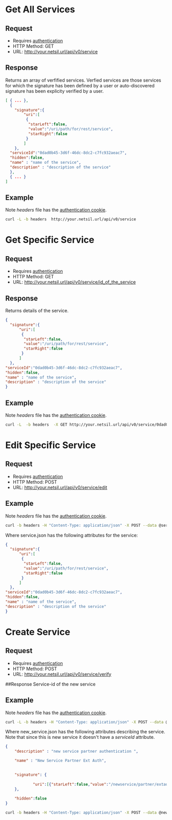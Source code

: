 # Get All Services 
## Request

- Requires [authentication](authentication.md)
- HTTP Method: GET
- URL: http://your.netsil.url/api/v0/service 

## Response
Returns an array of verfified services. Verfied services are those services for which the signature has been defined by a user or auto-discovered signature has been explicity verified by a user.

```json
[ { ... },
  {
    "signature":{
        "uri":[
         {
          "starLeft":false,
          "value":"/uri/path/for/rest/service",
          "starRight":false
         }
        ]
    },
  "serviceId":"0dad0b45-3d6f-46dc-8dc2-c7fc932aeac7",
  "hidden":false,
  "name" : "name of the service",
  "description" : "description of the service"
  },
  { ... }
]
```
## Example
Note *headers* file has the [authentication cookie](authentication.md). 
```bash
curl -L -b headers  http://your.netsil.url/api/v0/service 
```

# Get Specific Service 
## Request

- Requires [authentication](authentication.md)
- HTTP Method: GET
- URL: http://your.netsil.url/api/v0/service/id_of_the_service

## Response
Returns details of the service. 
```json
{
  "signature":{
      "uri":[
       {
        "starLeft":false,
        "value":"/uri/path/for/rest/service",
        "starRight":false
       }
      ]
  },
"serviceId":"0dad0b45-3d6f-46dc-8dc2-c7fc932aeac7",
"hidden":false,
"name" : "name of the service",
"description" : "description of the service"
}
```
## Example
Note *headers* file has the [authentication cookie](authentication.md).
```bash
curl -L  -b headers  -X GET http://your.netsil.url/api/v0/service/0dad0b45-3d6f-46dc-8dc2-c7fc932aeac7
```

# Edit Specific Service 
## Request

- Requires [authentication](authentication.md)
- HTTP Method: POST
- URL: http://your.netsil.url/api/v0/service/edit


## Example
Note *headers* file has the [authentication cookie](authentication.md).
```bash
curl -b headers -H "Content-Type: application/json" -X POST --data @service.json http://your.netsil.url/api/v0/service/edit
```
Where service.json has the following attributes for the service:
```json
{
  "signature":{
      "uri":[
       {
        "starLeft":false,
        "value":"/uri/path/for/rest/service",
        "starRight":false
       }
      ]
  },
"serviceId":"0dad0b45-3d6f-46dc-8dc2-c7fc932aeac7",
"hidden":false,
"name" : "name of the service",
"description" : "description of the service"
}
```
# Create Service 
## Request

- Requires [authentication](authentication.md)
- HTTP Method: POST
- URL: http://your.netsil.url/api/v0/service/verify

##Response
Service-id of the new service

## Example
Note *headers* file has the [authentication cookie](authentication.md).
``` bash
curl -L -b headers -H "Content-Type: application/json" -X POST --data @new_service.json http://demo.netsil.io/api/v0/service/verify 
```

Where new_service.json has the following attributes describing the service. Note that since this is new service it doesn't have a _serviceId_ attribute.

```json
{
    "description" : "new service partner authentication ",

    "name" : "New Service Partner Ext Auth",

        
    "signature": {
            
            "uri":[{"starLeft":false,"value":"/newservice/partner/extauth","starRight":true}]
    },
    
    "hidden":false
}
```

```bash
curl -b headers -H "Content-Type: application/json" -X POST --data @new_service.json http://your.netsil.url/auth-api/service/verify
```
